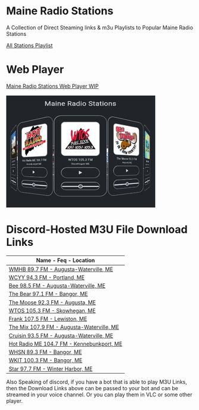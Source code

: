 # Maine Radio Stations
A Collection of Direct Steaming links & m3u Playlists to Popular Maine Radio Stations

[All Stations Playlist](https://raw.githubusercontent.com/AlecMcCutcheon/MaineRadioStations/main/All%20Stations%20Playlist.m3u)

# Web Player

[Maine Radio Stations Web Player WIP](https://alecmccutcheon.github.io/MaineRadioStations/)
<br></br>
<img src="https://raw.githubusercontent.com/AlecMcCutcheon/MaineRadioStations/main/Preview.jpg" width="400" height="300" />


# Discord-Hosted M3U File Download Links

| Name - Feq - Location |
| --------------------------------------------------------------------------------------------------------------------------------------- |
| [WMHB 89.7 FM - Augusta-Waterville, ME](https://cdn.discordapp.com/attachments/1052435865240080385/1052435872244576306/WMHB_89.7_FM_-_Augusta-Waterville_ME.m3u)| 
| [WCYY 94.3 FM - Portland, ME](https://cdn.discordapp.com/attachments/1052435865240080385/1052435944705372160/WCYY_94.3_FM_-_Portland_ME.m3u)|
| [Bee 98.5 FM - Augusta-Waterville, ME](https://cdn.discordapp.com/attachments/1052435865240080385/1052435996316291072/Bee_98.5_FM_-_Augusta-Waterville_ME.m3u)|
| [The Bear 97.1 FM - Bangor, ME](https://cdn.discordapp.com/attachments/1052435865240080385/1052435944143331428/The_Bear_97.1_FM_-_Bangor_ME.m3u)|
| [The Moose 92.3 FM - Augusta, ME](https://cdn.discordapp.com/attachments/1052435865240080385/1052435944407568384/The_Moose_92.3_FM_-_Augusta_ME.m3u)|
| [WTOS 105.3 FM - Skowhegan, ME](https://cdn.discordapp.com/attachments/1052435865240080385/1052435872601088070/WTOS_105.3_FM_-_Skowhegan_ME.m3u)|
| [Frank 107.5 FM - Lewiston, ME](https://cdn.discordapp.com/attachments/1052435865240080385/1052435996895100959/Frank_107.5_FM_-_Lewiston_ME.m3u)|
| [The Mix 107.9 FM - Augusta-Waterville, ME](https://cdn.discordapp.com/attachments/1052435865240080385/1052435997494870087/Mix_107.9_FM_-_Augusta-Waterville_ME.m3u)|
| [Cruisin 93.5 FM - Augusta-Waterville, ME](https://cdn.discordapp.com/attachments/1052435865240080385/1052435996593094696/Cruisin_93.5_FM_-_Augusta-Waterville_ME.m3u)|
| [Hot Radio ME 104.7 FM - Kennebunkport, ME](https://cdn.discordapp.com/attachments/1052435865240080385/1052435997184512020/Hot_Radio_ME_104.7_FM_-_Kennebunkport_ME.m3u)| 
| [WHSN 89.3 FM - Bangor, ME](https://cdn.discordapp.com/attachments/1052435865240080385/1052435871594446909/WHSN_89.3_FM_-_Bangor_ME.m3u)|
| [WKIT 100.3 FM - Bangor, ME](https://cdn.discordapp.com/attachments/1052435865240080385/1052435871925805128/WKIT_100.3_FM_-_Bangor_ME.m3u)|
| [Star 97.7 FM - Winter Harbor, ME](https://cdn.discordapp.com/attachments/1052435865240080385/1052435943853928448/Star_97.7_FM_-_Winter_Harbor_ME.m3u)| 

Also Speaking of discord, if you have a bot that is able to play M3U Links, then the Download Links above can be passed to your bot and can be streamed in your voice channel. Or you can play them in VLC or some other player.
